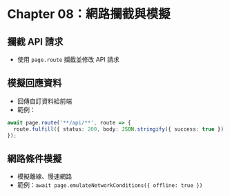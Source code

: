 # Chapter 08：網路攔截與模擬

## 攔截 API 請求
- 使用 `page.route` 攔截並修改 API 請求

## 模擬回應資料
- 回傳自訂資料給前端
- 範例：
```typescript
await page.route('**/api/**', route => {
  route.fulfill({ status: 200, body: JSON.stringify({ success: true }) });
});
```

## 網路條件模擬
- 模擬離線、慢速網路
- 範例：`await page.emulateNetworkConditions({ offline: true })`